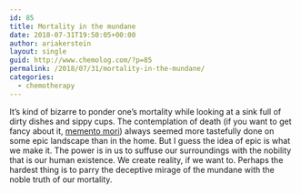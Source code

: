 ```yaml
---
id: 85
title: Mortality in the mundane
date: 2018-07-31T19:50:05+00:00
author: ariakerstein
layout: single
guid: http://www.chemolog.com/?p=85
permalink: /2018/07/31/mortality-in-the-mundane/
categories:
  - chemotherapy
---
```

It&#8217;s kind of bizarre to ponder one&#8217;s mortality while looking at a sink full of dirty dishes and sippy cups. The contemplation of death (if you want to get fancy about it, [memento mori](https://en.wikipedia.org/wiki/Memento_mori)) always seemed more tastefully done on some epic landscape than in the home. But I guess the idea of epic is what we make it. The power is in us to suffuse our surroundings with the nobility that is our human existence. We create reality, if we want to. Perhaps the hardest thing is to parry the deceptive mirage of the mundane with the noble truth of our mortality.